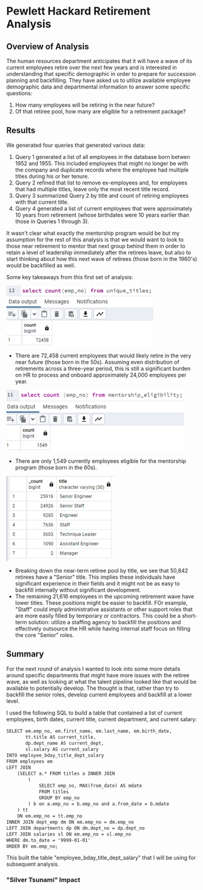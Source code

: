 # Pewlett Hackard Retirement Analysis

## Overview of Analysis
The human resources department anticipates that it will have a wave of its current employees retire over the next few years and is interested in understanding that specific demographic in order to prepare for succession planning and backfilling.  They have asked us to utilize available employee demographic data and departmental information to answer some specific questions:

1. How many employees will be retiring in the near future?
2. Of that retiree pool, how many are eligible for a retirement package?

## Results
We generated four queries that generated various data:
1. Query 1 generated a list of all employees in the database born betwen 1952 and 1955.  This included employees that might no longer be with the company and duplicate records where the employee had multiple titles during his or her tenure.
2. Query 2 refined that list to remove ex-employees and, for employees that had multiple titles, leave only the most recent title record.
3. Query 3 summarized Query 2 by title and count of retiring employees with that current title.
4. Query 4 generated a list of current employees that were approximately 10 years from retirement (whose birthdates were 10 years earlier than those in Queries 1 through 3).

It wasn't clear what exactly the mentorship program would be but my assumption for the rest of this analysis is that we would want to look to those near retirement to mentor that next group behind them in order to retain a level of leadership immediately after the retirees leave, but also to start thinking about how this next wave of retirees (those born in the 1960's) would be backfilled as well.

Some key takeaways from this first set of analysis:

![Image 1](/Resources/Image1_1.png)

- There are 72,458 current employees that would likely retire in the very near future (those born in the 50s).  Assuming even distribution of retirements across a three-year period, this is still a significant burden on HR to process and onboard approximately 24,000 employees per year.

![Image 2](/Resources/Image1_2.png)

- There are only 1,549 currently employees eligible for the mentorship program (those born in the 60s).

![Image 3](/Resources/Image1_3.png)

- Breaking down the near-term retiree pool by title, we see that 50,842 retirees have a "Senior" title.  This implies these individuals have significant experience in their fields and it might not be as easy to backfill internally without significant development.
- The remaining 21,616 employees in the upcoming retirement wave have lower titles.  These positions might be easier to backfill.  FOr example, "Staff" could imply administrative assistants or other support roles that are more easily filled by temporary or contractors.  This could be a short-term solution: utilize a staffing agency to backfill the positions and effectively outsource the HR while having internal staff focus on filling the core "Senior" roles.

## Summary

For the next round of analysis I wanted to look into some more details around specific departments that might have more issues with the retiree wave, as well as looking at what the talent pipeline looked like that would be available to potentially develop.  The thought is that, rather than try to backfill the senior roles, develop current employees and backfill at a lower level.

I used the following SQL to build a table that contained a list of current employees, birth dates, current title, current department, and current salary:
```
SELECT em.emp_no, em.first_name, em.last_name, em.birth_date,
	   tt.title AS current_title, 
	   dp.dept_name AS current_dept,
	   sl.salary AS current_salary
INTO employee_bday_title_dept_salary
FROM employees em 
LEFT JOIN 
	(SELECT a.* FROM titles a INNER JOIN 
		(
			SELECT emp_no, MAX(from_date) AS mdate
			FROM titles 
			GROUP BY emp_no
		) b on a.emp_no = b.emp_no and a.from_date = b.mdate
	) tt 
	ON em.emp_no = tt.emp_no
INNER JOIN dept_emp dm ON em.emp_no = dm.emp_no
LEFT JOIN departments dp ON dm.dept_no = dp.dept_no
LEFT JOIN salaries sl ON em.emp_no = sl.emp_no
WHERE dm.to_date = '9999-01-01'
ORDER BY em.emp_no;
```
This built the table "employee_bday_title_dept_salary" that I will be using for subsequent analysis.

### "Silver Tsunami" Impact

